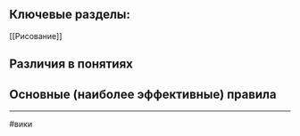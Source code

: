 ## Ключевые разделы:
[[Рисование]]
## Различия в понятиях 

## Основные (наиболее эффективные) правила 


---
#вики 